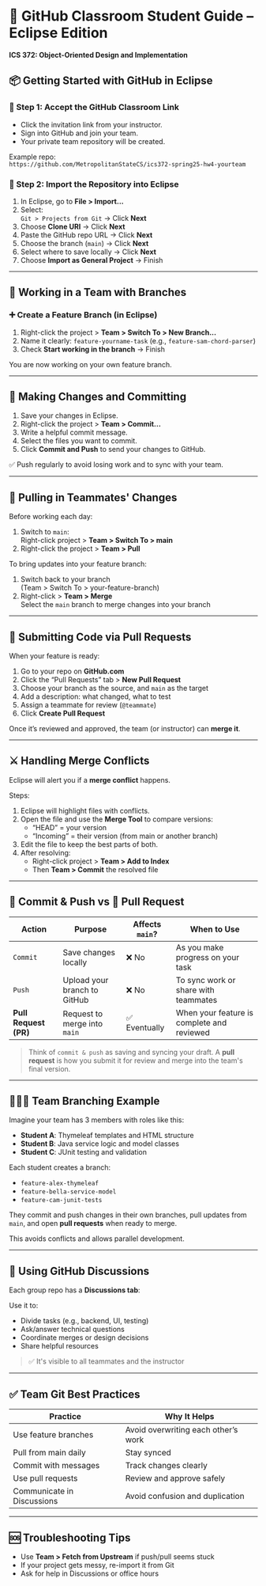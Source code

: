 
# 👥 GitHub Classroom Student Guide – Eclipse Edition  
**ICS 372: Object-Oriented Design and Implementation**

## 📦 Getting Started with GitHub in Eclipse

### 🔗 Step 1: Accept the GitHub Classroom Link
- Click the invitation link from your instructor.
- Sign into GitHub and join your team.
- Your private team repository will be created.

Example repo:  
`https://github.com/MetropolitanStateCS/ics372-spring25-hw4-yourteam`

### 🧩 Step 2: Import the Repository into Eclipse
1. In Eclipse, go to **File > Import...**
2. Select:  
   `Git > Projects from Git` → Click **Next**
3. Choose **Clone URI** → Click **Next**
4. Paste the GitHub repo URL → Click **Next**
5. Choose the branch (`main`) → Click **Next**
6. Select where to save locally → Click **Next**
7. Choose **Import as General Project** → Finish

---

## 🌿 Working in a Team with Branches

### ➕ Create a Feature Branch (in Eclipse)
1. Right-click the project > **Team > Switch To > New Branch...**
2. Name it clearly: `feature-yourname-task` (e.g., `feature-sam-chord-parser`)
3. Check **Start working in the branch** → Finish

You are now working on your own feature branch.

---

## 💾 Making Changes and Committing

1. Save your changes in Eclipse.
2. Right-click the project > **Team > Commit...**
3. Write a helpful commit message.
4. Select the files you want to commit.
5. Click **Commit and Push** to send your changes to GitHub.

✅ Push regularly to avoid losing work and to sync with your team.

---

## 🔁 Pulling in Teammates' Changes

Before working each day:

1. Switch to `main`:  
   Right-click project > **Team > Switch To > main**
2. Right-click the project > **Team > Pull**

To bring updates into your feature branch:

1. Switch back to your branch  
   (Team > Switch To > your-feature-branch)
2. Right-click > **Team > Merge**  
   Select the `main` branch to merge changes into your branch

---

## 🚀 Submitting Code via Pull Requests

When your feature is ready:

1. Go to your repo on **GitHub.com**
2. Click the “Pull Requests” tab > **New Pull Request**
3. Choose your branch as the source, and `main` as the target
4. Add a description: what changed, what to test
5. Assign a teammate for review (`@teammate`)
6. Click **Create Pull Request**

Once it’s reviewed and approved, the team (or instructor) can **merge it**.

---

## ⚔️ Handling Merge Conflicts

Eclipse will alert you if a **merge conflict** happens.

Steps:

1. Eclipse will highlight files with conflicts.
2. Open the file and use the **Merge Tool** to compare versions:
   - “HEAD” = your version
   - “Incoming” = their version (from main or another branch)
3. Edit the file to keep the best parts of both.
4. After resolving:
   - Right-click project > **Team > Add to Index**
   - Then **Team > Commit** the resolved file

---

## 🔄 Commit & Push vs 🚀 Pull Request

| Action               | Purpose                          | Affects `main`? | When to Use                            |
|----------------------|----------------------------------|------------------|----------------------------------------|
| `Commit`             | Save changes locally             | ❌ No            | As you make progress on your task      |
| `Push`               | Upload your branch to GitHub     | ❌ No            | To sync work or share with teammates   |
| **Pull Request (PR)**| Request to merge into `main`     | ✅ Eventually    | When your feature is complete and reviewed |

> Think of `commit & push` as saving and syncing your draft. A **pull request** is how you submit it for review and merge into the team's final version.

---

## 👨‍👩‍👧 Team Branching Example

Imagine your team has 3 members with roles like this:

- **Student A**: Thymeleaf templates and HTML structure  
- **Student B**: Java service logic and model classes  
- **Student C**: JUnit testing and validation

Each student creates a branch:

- `feature-alex-thymeleaf`
- `feature-bella-service-model`
- `feature-cam-junit-tests`

They commit and push changes in their own branches, pull updates from `main`, and open **pull requests** when ready to merge.

This avoids conflicts and allows parallel development.

---

## 💬 Using GitHub Discussions

Each group repo has a **Discussions tab**:

Use it to:
- Divide tasks (e.g., backend, UI, testing)
- Ask/answer technical questions
- Coordinate merges or design decisions
- Share helpful resources

> ✅ It's visible to all teammates and the instructor

---

## ✅ Team Git Best Practices

| Practice | Why It Helps |
|----------|--------------|
| Use feature branches | Avoid overwriting each other’s work |
| Pull from main daily | Stay synced |
| Commit with messages | Track changes clearly |
| Use pull requests | Review and approve safely |
| Communicate in Discussions | Avoid confusion and duplication |

---

## 🆘 Troubleshooting Tips

- Use **Team > Fetch from Upstream** if push/pull seems stuck
- If your project gets messy, re-import it from Git
- Ask for help in Discussions or office hours
